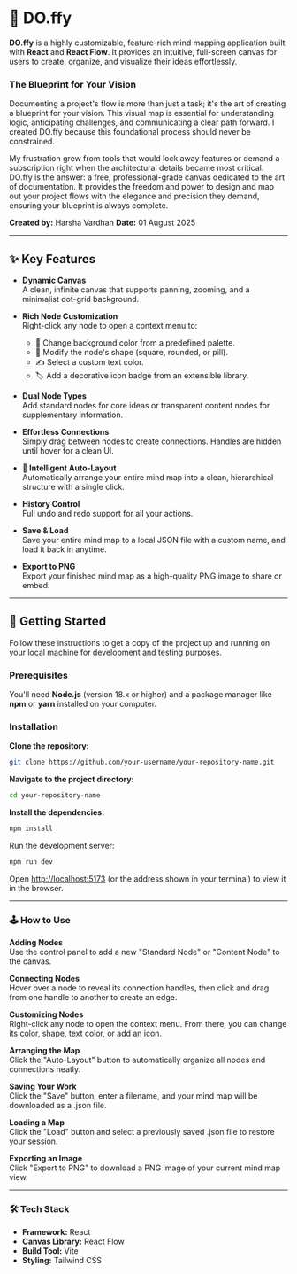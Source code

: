 # 🧠 DO.ffy

**DO.ffy** is a highly customizable, feature-rich mind mapping application built with **React** and **React Flow**. It provides an intuitive, full-screen canvas for users to create, organize, and visualize their ideas effortlessly.

### The Blueprint for Your Vision

Documenting a project's flow is more than just a task; it's the art of creating a blueprint for your vision. This visual map is essential for understanding logic, anticipating challenges, and communicating a clear path forward. I created DO.ffy because this foundational process should never be constrained.

My frustration grew from tools that would lock away features or demand a subscription right when the architectural details became most critical. DO.ffy is the answer: a free, professional-grade canvas dedicated to the art of documentation. It provides the freedom and power to design and map out your project flows with the elegance and precision they demand, ensuring your blueprint is always complete.

**Created by:** Harsha Vardhan
**Date:** 01 August 2025

---

## ✨ Key Features

- **Dynamic Canvas**  
  A clean, infinite canvas that supports panning, zooming, and a minimalist dot-grid background.

- **Rich Node Customization**  
  Right-click any node to open a context menu to:
  - 🎨 Change background color from a predefined palette.
  - 🧊 Modify the node's shape (square, rounded, or pill).
  - ✍️ Select a custom text color.
  - 🏷️ Add a decorative icon badge from an extensible library.

- **Dual Node Types**  
  Add standard nodes for core ideas or transparent content nodes for supplementary information.

- **Effortless Connections**  
  Simply drag between nodes to create connections. Handles are hidden until hover for a clean UI.

- **🤖 Intelligent Auto-Layout**  
  Automatically arrange your entire mind map into a clean, hierarchical structure with a single click.

- **History Control**  
  Full undo and redo support for all your actions.

- **Save & Load**  
  Save your entire mind map to a local JSON file with a custom name, and load it back in anytime.

- **Export to PNG**  
  Export your finished mind map as a high-quality PNG image to share or embed.

---

## 🚀 Getting Started

Follow these instructions to get a copy of the project up and running on your local machine for development and testing purposes.

### Prerequisites

You'll need **Node.js** (version 18.x or higher) and a package manager like **npm** or **yarn** installed on your computer.

### Installation

**Clone the repository:**

```bash
git clone https://github.com/your-username/your-repository-name.git
```

**Navigate to the project directory:**

```bash
cd your-repository-name
```

**Install the dependencies:**

```bash
npm install
```

Run the development server:

```bash
npm run dev
```

Open [http://localhost:5173](http://localhost:5173) (or the address shown in your terminal) to view it in the browser.

---

### 🕹️ How to Use

**Adding Nodes**  
Use the control panel to add a new "Standard Node" or "Content Node" to the canvas.

**Connecting Nodes**  
Hover over a node to reveal its connection handles, then click and drag from one handle to another to create an edge.

**Customizing Nodes**  
Right-click any node to open the context menu. From there, you can change its color, shape, text color, or add an icon.

**Arranging the Map**  
Click the "Auto-Layout" button to automatically organize all nodes and connections neatly.

**Saving Your Work**  
Click the "Save" button, enter a filename, and your mind map will be downloaded as a .json file.

**Loading a Map**  
Click the "Load" button and select a previously saved .json file to restore your session.

**Exporting an Image**  
Click "Export to PNG" to download a PNG image of your current mind map view.

---

### 🛠️ Tech Stack

- **Framework:** React  
- **Canvas Library:** React Flow  
- **Build Tool:** Vite  
- **Styling:** Tailwind CSS

